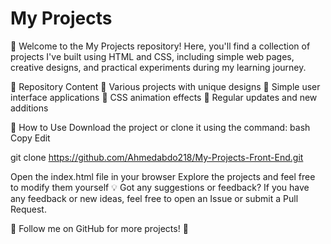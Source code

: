 # My Projects

📌 Welcome to the My Projects repository!
Here, you'll find a collection of projects I've built using HTML and CSS, including simple web pages, creative designs, and practical experiments during my learning journey.

📂 Repository Content
🔹 Various projects with unique designs
🔹 Simple user interface applications
🔹 CSS animation effects
🔹 Regular updates and new additions

🚀 How to Use
Download the project or clone it using the command:
bash
Copy
Edit

git clone https://github.com/Ahmedabdo218/My-Projects-Front-End.git

Open the index.html file in your browser
Explore the projects and feel free to modify them yourself
💡 Got any suggestions or feedback?
If you have any feedback or new ideas, feel free to open an Issue or submit a Pull Request.

📌 Follow me on GitHub for more projects! 🎉
